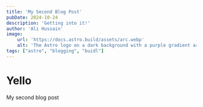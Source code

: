 ```yaml
---
title: 'My Second Blog Post'
pubDate: 2024-10-24
description: 'Getting into it!'
author: 'Ali Hussain'
image:
    url: 'https://docs.astro.build/assets/arc.webp'
    alt: 'The Astro logo on a dark background with a purple gradient arc.'
tags: ["astro", "blogging", "buidl"]
---
```


# Yello
My second blog post